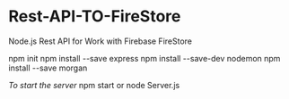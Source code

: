 # Rest-API-TO-FireStore
Node.js Rest API for Work with Firebase FireStore

npm init
npm install --save express
npm install --save-dev nodemon
npm install --save morgan

*To start the server* 
npm start or node Server.js


